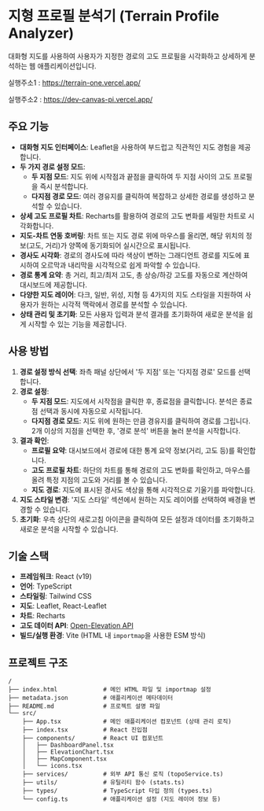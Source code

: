 
# 지형 프로필 분석기 (Terrain Profile Analyzer)

대화형 지도를 사용하여 사용자가 지정한 경로의 고도 프로필을 시각화하고 상세하게 분석하는 웹 애플리케이션입니다.

실행주소1 : https://terrain-one.vercel.app/

실행주소2 : https://dev-canvas-pi.vercel.app/

## 주요 기능

-   **대화형 지도 인터페이스**: Leaflet을 사용하여 부드럽고 직관적인 지도 경험을 제공합니다.
-   **두 가지 경로 설정 모드**:
    -   **두 지점 모드**: 지도 위에 시작점과 끝점을 클릭하여 두 지점 사이의 고도 프로필을 즉시 분석합니다.
    -   **다지점 경로 모드**: 여러 경유지를 클릭하여 복잡하고 상세한 경로를 생성하고 분석할 수 있습니다.
-   **상세 고도 프로필 차트**: Recharts를 활용하여 경로의 고도 변화를 세밀한 차트로 시각화합니다.
-   **지도-차트 연동 호버링**: 차트 또는 지도 경로 위에 마우스를 올리면, 해당 위치의 정보(고도, 거리)가 양쪽에 동기화되어 실시간으로 표시됩니다.
-   **경사도 시각화**: 경로의 경사도에 따라 색상이 변하는 그래디언트 경로를 지도에 표시하여 오르막과 내리막을 시각적으로 쉽게 파악할 수 있습니다.
-   **경로 통계 요약**: 총 거리, 최고/최저 고도, 총 상승/하강 고도를 자동으로 계산하여 대시보드에 제공합니다.
-   **다양한 지도 레이어**: 다크, 일반, 위성, 지형 등 4가지의 지도 스타일을 지원하여 사용자가 원하는 시각적 맥락에서 경로를 분석할 수 있습니다.
-   **상태 관리 및 초기화**: 모든 사용자 입력과 분석 결과를 초기화하여 새로운 분석을 쉽게 시작할 수 있는 기능을 제공합니다.

## 사용 방법

1.  **경로 설정 방식 선택**: 좌측 패널 상단에서 '두 지점' 또는 '다지점 경로' 모드를 선택합니다.
2.  **경로 설정**:
    -   **두 지점 모드**: 지도에서 시작점을 클릭한 후, 종료점을 클릭합니다. 분석은 종료점 선택과 동시에 자동으로 시작됩니다.
    -   **다지점 경로 모드**: 지도 위에 원하는 만큼 경유지를 클릭하여 경로를 그립니다. 2개 이상의 지점을 선택한 후, '경로 분석' 버튼을 눌러 분석을 시작합니다.
3.  **결과 확인**:
    -   **프로필 요약**: 대시보드에서 경로에 대한 통계 요약 정보(거리, 고도 등)를 확인합니다.
    -   **고도 프로필 차트**: 하단의 차트를 통해 경로의 고도 변화를 확인하고, 마우스를 올려 특정 지점의 고도와 거리를 볼 수 있습니다.
    -   **지도 경로**: 지도에 표시된 경사도 색상을 통해 시각적으로 기울기를 파악합니다.
4.  **지도 스타일 변경**: '지도 스타일' 섹션에서 원하는 지도 레이어를 선택하여 배경을 변경할 수 있습니다.
5.  **초기화**: 우측 상단의 새로고침 아이콘을 클릭하여 모든 설정과 데이터를 초기화하고 새로운 분석을 시작할 수 있습니다.

## 기술 스택

-   **프레임워크**: React (v19)
-   **언어**: TypeScript
-   **스타일링**: Tailwind CSS
-   **지도**: Leaflet, React-Leaflet
-   **차트**: Recharts
-   **고도 데이터 API**: [Open-Elevation API](https://open-elevation.com/)
-   **빌드/실행 환경**: Vite (HTML 내 `importmap`을 사용한 ESM 방식)

## 프로젝트 구조

```
/
├── index.html             # 메인 HTML 파일 및 importmap 설정
├── metadata.json          # 애플리케이션 메타데이터
├── README.md              # 프로젝트 설명 파일
└── src/
    ├── App.tsx            # 메인 애플리케이션 컴포넌트 (상태 관리 로직)
    ├── index.tsx          # React 진입점
    ├── components/        # React UI 컴포넌트
    │   ├── DashboardPanel.tsx
    │   ├── ElevationChart.tsx
    │   ├── MapComponent.tsx
    │   └── icons.tsx
    ├── services/          # 외부 API 통신 로직 (topoService.ts)
    ├── utils/             # 유틸리티 함수 (stats.ts)
    ├── types/             # TypeScript 타입 정의 (types.ts)
    └── config.ts          # 애플리케이션 설정 (지도 레이어 정보 등)
```
